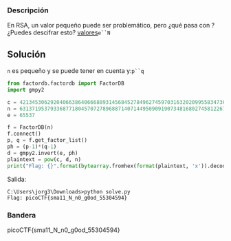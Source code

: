 ### Descripción

En RSA, un valor pequeño puede ser problemático, pero ¿qué pasa con ? ¿Puedes descifrar esto? [valores](https://mercury.picoctf.net/static/bf5e2c8811afb4669f4a6850e097e8aa/values)`e``N`

## Solución
`n` es pequeño y se puede tener en cuenta y:`p``q`

```python
from factordb.factordb import FactorDB
import gmpy2

c = 421345306292040663864066688931456845278496274597031632020995583473619804626233684
n = 631371953793368771804570727896887140714495090919073481680274581226742748040342637
e = 65537

f = FactorDB(n)
f.connect()
p, q = f.get_factor_list()
ph = (p-1)*(q-1)
d = gmpy2.invert(e, ph)
plaintext = pow(c, d, n)
print("Flag: {}".format(bytearray.fromhex(format(plaintext, 'x')).decode()))
```

Salida:

```shell
C:\Users\jorg3\Downloads>python solve.py
Flag: picoCTF{sma11_N_n0_g0od_55304594}
```
### Bandera
picoCTF{sma11_N_n0_g0od_55304594}

